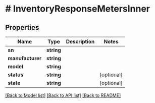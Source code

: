 # # InventoryResponseMetersInner

## Properties

Name | Type | Description | Notes
------------ | ------------- | ------------- | -------------
**sn** | **string** |  |
**manufacturer** | **string** |  |
**model** | **string** |  |
**status** | **string** |  | [optional]
**state** | **string** |  | [optional]

[[Back to Model list]](../../README.md#models) [[Back to API list]](../../README.md#endpoints) [[Back to README]](../../README.md)
